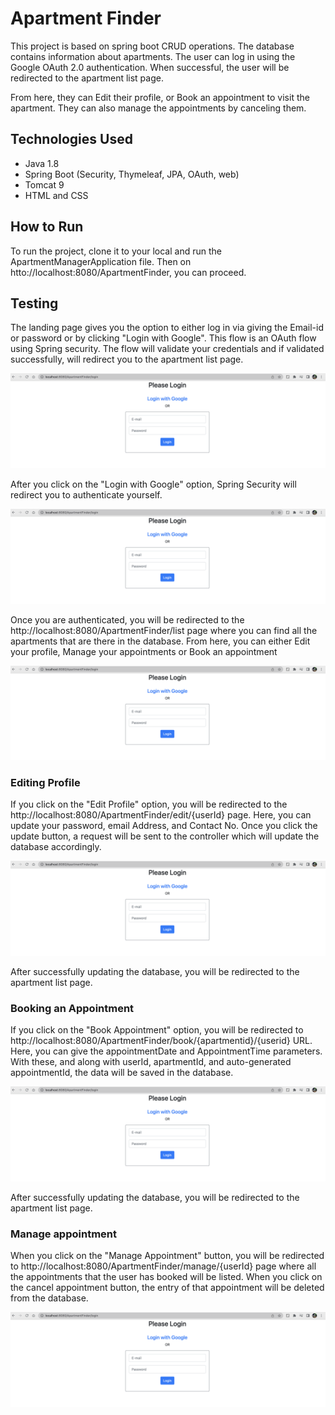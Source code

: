 # Apartment Finder

This project is based on spring boot CRUD operations. 
The database contains information about apartments. The user can log in using the Google OAuth 2.0 authentication. When successful, the user will be redirected to the apartment list page.

From here, they can Edit their profile, or Book an appointment to visit the apartment. They can also manage the appointments by canceling them.

## Technologies Used

- Java 1.8
- Spring Boot (Security, Thymeleaf, JPA, OAuth, web)
- Tomcat 9
- HTML and CSS


## How to Run

To run the project, clone it to your local and run the ApartmentManagerApplication file. Then on htto://localhost:8080/ApartmentFinder, you can proceed.

## Testing

The landing page gives you the option to either log in via giving the Email-id or password or by clicking "Login with Google". This flow is an OAuth flow using Spring security. The flow will validate your credentials and if validated successfully, will redirect you to the apartment list page.

![Image 1](https://github.com/ShreyasKapoor/ApartmentFinderSpringBoot/blob/main/src/main/resources/images/photo1.png)

After you click on the "Login with Google" option, Spring Security will redirect you to authenticate yourself. 

![Image 1](https://github.com/ShreyasKapoor/ApartmentFinderSpringBoot/blob/main/src/main/resources/images/photo1.png)

Once you are authenticated, you will be redirected to the http://localhost:8080/ApartmentFinder/list page where you can find all the apartments that are there in the database. From here, you can either Edit your profile, Manage your appointments or Book an appointment

![Image 1](https://github.com/ShreyasKapoor/ApartmentFinderSpringBoot/blob/main/src/main/resources/images/photo1.png)

### Editing Profile

If you click on the "Edit Profile" option, you will be redirected to the http://localhost:8080/ApartmentFinder/edit/{userId} page. Here, you can update your password, email Address, and Contact No. Once you click the update button, a request will be sent to the controller which will update the database accordingly.

![Image 1](https://github.com/ShreyasKapoor/ApartmentFinderSpringBoot/blob/main/src/main/resources/images/photo1.png)

After successfully updating the database, you will be redirected to the apartment list page.

### Booking an Appointment

If you click on the "Book Appointment" option, you will be redirected to http://localhost:8080/ApartmentFinder/book/{apartmentid}/{userid} URL. 
Here, you can give the appointmentDate and AppointmentTime parameters. With these, and along with userId, apartmentId, and auto-generated appointmentId, the data will be saved in the database.

![Image 1](https://github.com/ShreyasKapoor/ApartmentFinderSpringBoot/blob/main/src/main/resources/images/photo1.png)

After successfully updating the database, you will be redirected to the apartment list page.

### Manage appointment

When you click on the "Manage Appointment" button, you will be redirected to http://localhost:8080/ApartmentFinder/manage/{userId} page where all the appointments that the user has booked will be listed. When you click on the cancel appointment button, the entry of that appointment will be deleted from the database.

![Image 1](https://github.com/ShreyasKapoor/ApartmentFinderSpringBoot/blob/main/src/main/resources/images/photo1.png)

